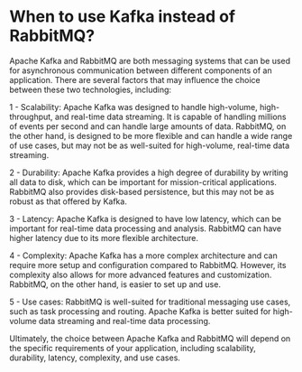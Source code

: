 # When to use Kafka instead of RabbitMQ?

Apache Kafka and RabbitMQ are both messaging systems that can be used for asynchronous communication between different components of an application. There are several factors that may influence the choice between these two technologies, including:

1 - Scalability: Apache Kafka was designed to handle high-volume, high-throughput, and real-time data streaming. It is capable of handling millions of events per second and can handle large amounts of data. RabbitMQ, on the other hand, is designed to be more flexible and can handle a wide range of use cases, but may not be as well-suited for high-volume, real-time data streaming.

2 - Durability: Apache Kafka provides a high degree of durability by writing all data to disk, which can be important for mission-critical applications. RabbitMQ also provides disk-based persistence, but this may not be as robust as that offered by Kafka.

3 - Latency: Apache Kafka is designed to have low latency, which can be important for real-time data processing and analysis. RabbitMQ can have higher latency due to its more flexible architecture.

4 - Complexity: Apache Kafka has a more complex architecture and can require more setup and configuration compared to RabbitMQ. However, its complexity also allows for more advanced features and customization. RabbitMQ, on the other hand, is easier to set up and use.

5 - Use cases: RabbitMQ is well-suited for traditional messaging use cases, such as task processing and routing. Apache Kafka is better suited for high-volume data streaming and real-time data processing.

Ultimately, the choice between Apache Kafka and RabbitMQ will depend on the specific requirements of your application, including scalability, durability, latency, complexity, and use cases.
